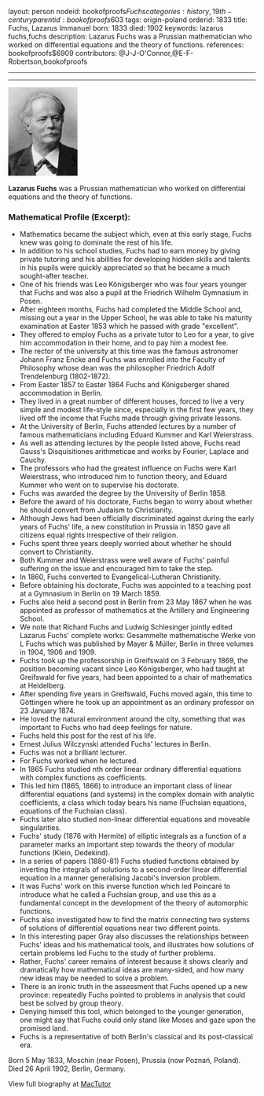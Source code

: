 layout: person
nodeid: bookofproofs$Fuchs
categories: history,19th-century
parentid: bookofproofs$603
tags: origin-poland
orderid: 1833
title: Fuchs, Lazarus Immanuel
born: 1833
died: 1902
keywords: lazarus fuchs,fuchs
description: Lazarus Fuchs was a Prussian mathematician who worked on differential equations and the theory of functions.
references: bookofproofs$6909
contributors: @J-J-O'Connor,@E-F-Robertson,bookofproofs

---



---

![Fuchs.jpg](https://github.com/bookofproofs/bookofproofs.github.io/blob/main/_sources/_assets/images/portraits/Fuchs.jpg?raw=true)

**Lazarus Fuchs** was a Prussian mathematician who worked on differential equations and the theory of functions.

### Mathematical Profile (Excerpt):
* Mathematics became the subject which, even at this early stage, Fuchs knew was going to dominate the rest of his life.
* In addition to his school studies, Fuchs had to earn money by giving private tutoring and his abilities for developing hidden skills and talents in his pupils were quickly appreciated so that he became a much sought-after teacher.
* One of his friends was Leo Königsberger who was four years younger that Fuchs and was also a pupil at the Friedrich Wilhelm Gymnasium in Posen.
* After eighteen months, Fuchs had completed the Middle School and, missing out a year in the Upper School, he was able to take his maturity examination at Easter 1853 which he passed with grade "excellent".
* They offered to employ Fuchs as a private tutor to Leo for a year, to give him accommodation in their home, and to pay him a modest fee.
* The rector of the university at this time was the famous astronomer Johann Franz Encke and Fuchs was enrolled into the Faculty of Philosophy whose dean was the philosopher Friedrich Adolf Trendelenburg (1802-1872).
* From Easter 1857 to Easter 1864 Fuchs and Königsberger shared accommodation in Berlin.
* They lived in a great number of different houses, forced to live a very simple and modest life-style since, especially in the first few years, they lived off the income that Fuchs made through giving private lessons.
* At the University of Berlin, Fuchs attended lectures by a number of famous mathematicians including Eduard Kummer and Karl Weierstrass.
* As well as attending lectures by the people listed above, Fuchs read Gauss's Disquisitiones arithmeticae and works by Fourier, Laplace and Cauchy.
* The professors who had the greatest influence on Fuchs were Karl Weierstrass, who introduced him to function theory, and Eduard Kummer who went on to supervise his doctorate.
* Fuchs was awarded the degree by the University of Berlin 1858.
* Before the award of his doctorate, Fuchs began to worry about whether he should convert from Judaism to Christianity.
* Although Jews had been officially discriminated against during the early years of Fuchs' life, a new constitution in Prussia in 1850 gave all citizens equal rights irrespective of their religion.
* Fuchs spent three years deeply worried about whether he should convert to Christianity.
* Both Kummer and Weierstrass were well aware of Fuchs' painful suffering on the issue and encouraged him to take the step.
* In 1860, Fuchs converted to Evangelical-Lutheran Christianity.
* Before obtaining his doctorate, Fuchs was appointed to a teaching post at a Gymnasium in Berlin on 19 March 1859.
* Fuchs also held a second post in Berlin from 23 May 1867 when he was appointed as professor of mathematics at the Artillery and Engineering School.
* We note that Richard Fuchs and Ludwig Schlesinger jointly edited Lazarus Fuchs' complete works: Gesammelte mathematische Werke von L Fuchs which was published by Mayer & Müller, Berlin in three volumes in 1904, 1906 and 1909.
* Fuchs took up the professorship in Greifswald on 3 February 1869, the position becoming vacant since Leo Königsberger, who had taught at Greifswald for five years, had been appointed to a chair of mathematics at Heidelberg.
* After spending five years in Greifswald, Fuchs moved again, this time to Göttingen where he took up an appointment as an ordinary professor on 23 January 1874.
* He loved the natural environment around the city, something that was important to Fuchs who had deep feelings for nature.
* Fuchs held this post for the rest of his life.
* Ernest Julius Wilczynski attended Fuchs' lectures in Berlin.
* Fuchs was not a brilliant lecturer.
* For Fuchs worked when he lectured.
* In 1865 Fuchs studied nth order linear ordinary differential equations with complex functions as coefficients.
* This led him (1865, 1866) to introduce an important class of linear differential equations (and systems) in the complex domain with analytic coefficients, a class which today bears his name (Fuchsian equations, equations of the Fuchsian class).
* Fuchs later also studied non-linear differential equations and moveable singularities.
* Fuchs' study (1876 with Hermite) of elliptic integrals as a function of a parameter marks an important step towards the theory of modular functions (Klein, Dedekind).
* In a series of papers (1880-81) Fuchs studied functions obtained by inverting the integrals of solutions to a second-order linear differential equation in a manner generalising Jacobi's inversion problem.
* It was Fuchs' work on this inverse function which led Poincaré to introduce what he called a Fuchsian group, and use this as a fundamental concept in the development of the theory of automorphic functions.
* Fuchs also investigated how to find the matrix connecting two systems of solutions of differential equations near two different points.
* In this interesting paper Gray also discusses the relationships between Fuchs' ideas and his mathematical tools, and illustrates how solutions of certain problems led Fuchs to the study of further problems.
* Rather, Fuchs' career remains of interest because it shows clearly and dramatically how mathematical ideas are many-sided, and how many new ideas may be needed to solve a problem.
* There is an ironic truth in the assessment that Fuchs opened up a new province: repeatedly Fuchs pointed to problems in analysis that could best be solved by group theory.
* Denying himself this tool, which belonged to the younger generation, one might say that Fuchs could only stand like Moses and gaze upon the promised land.
* Fuchs is a representative of both Berlin's classical and its post-classical era.

Born 5 May 1833, Moschin (near Posen), Prussia (now Poznań, Poland). Died 26 April 1902, Berlin, Germany.

View full biography at [MacTutor](https://mathshistory.st-andrews.ac.uk/Biographies/Fuchs/)
